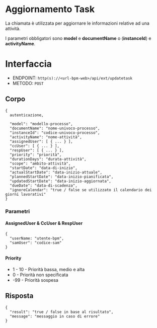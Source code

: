 # Aggiornamento Task
La chiamata è utilizzata per aggiornare le informazioni relative ad una attività.

I parametri obbligatori sono **model** e **documentName** o (**instanceId**) e **activityName**.

# Interfaccia
- ENDPOINT: `http(s)://<url-bpm-web>/api/ext/updatetask`
- METODO:	`POST`

## Corpo
```
{
  autenticazione,

  "model": "modello-processo",
  "documentName": "nome-univoco-processo",
  "instanceId": "codice-univoco-processo",
  "activityName": "nome-attività",
  "assignedUser": [ { ... } ],
  "ccUser": [ { ... } ],
  "respUser": [ { ... } ],
  "priority": "priorità",
  "durationDays": "durata-attività",
  "scope": "ambito-attività",
  "startDate": "data-di-inizio",
  "actualStartDate": "data-inizio-attuale",
  "plannedStartDate": "data-inizio-pianificata",
  "updatedStartDate": "data-inizio-aggiornata",
  "dueDate": "data-di-scadenza",
  "ignoreCalendar": "true / false se utilizzato il calendario dei giorni lavorativi"
}
```

### Parametri

#### AssignedUser & CcUser & RespUser
```
{
  "userName: "utente-bpm",
  "samUser": "codice-sam"
}
```

#### Priority
- 1 - 10 - Priorità bassa, medio e alta
- 0 - Priorità non specificata
- -99 - Priorità sospesa

## Risposta
```
{
  "result": "true / false in base al risultato",
  "message": "messaggio in caso di errore"
}
```
